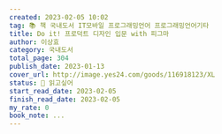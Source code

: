 ```yaml
---
created: 2023-02-05 10:02
tag: 📚 책 국내도서 IT모바일 프로그래밍언어 프로그래밍언어기타
title: Do it! 프로덕트 디자인 입문 with 피그마
author: 이상효
category: 국내도서
total_page: 304
publish_date: 2023-01-13
cover_url: http://image.yes24.com/goods/116918123/XL
status: 👀 읽고싶어
start_read_date: 2023-02-05
finish_read_date: 2023-02-05
my_rate: 0
book_note: ...
---
```



